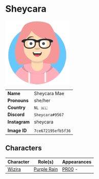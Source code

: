 # Sheycara

<img src="https://raw.githubusercontent.com/jesskelsall/astarus-images/main/players/7ce672195efb5f36.png" height="200" />

|||
| --- | --- |
| **Name** | Sheycara Mae | player.3
| **Pronouns** | she/her |
| **Country** | `NL 🇳🇱` |
| **Discord** | `Sheycara#9567` |
| **Instagram** | sheycara |
||
| **Image ID** | `7ce672195efb5f36` |

## Characters

| Character | Role(s) | Appearances |
| --- | --- | --- |
| [Wizira](../characters/wizira.md) | [Purple Rain](../campaigns/C1-purple-rain.md) | [PR00](../sessions/PR00.md) - |
